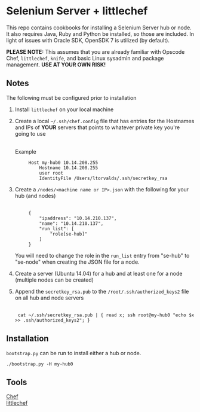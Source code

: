 # Selenium Server + littlechef

This repo contains cookbooks for installing a Selenium Server hub or node.  It also requires Java, Ruby and Python be installed, so those are included.  In light of issues with Oracle SDK, OpenSDK 7 is utilized (by default).

**PLEASE NOTE:** This assumes that you are already familiar with Opscode Chef, `littlechef`, `knife`, and basic Linux sysadmin and package management.  **USE AT YOUR OWN RISK!**

## Notes

The following must be configured prior to installation

1. Install `littlechef` on your local machine
2. Create a local `~/.ssh/chef.config` file that has entries for the Hostnames and IPs of **YOUR** servers that points to whatever private key you're going to use<br><br>

	Example	

	
			Host my-hub0 10.14.208.255		
				Hostname 10.14.208.255
				user root
				IdentityFile /Users/ltorvalds/.ssh/secretkey_rsa

				
3. Create a `/nodes/<machine name or IP>.json` with the following for your hub (and nodes)<br><br>

			{
    			"ipaddress": "10.14.210.137",
    			"name": "10.14.210.137",
    			"run_list": [
    				"role[se-hub]"
    			]
			}
   You will need to change the role in the `run_list` entry from "se-hub" to "se-node" when creating the JSON file for a node.		
4. Create a server (Ubuntu 14.04) for a hub and at least one for a node (multiple nodes can be created)
5. Append the `secretkey_rsa.pub` to the `/root/.ssh/authorized_keys2` file on all hub and node servers<br><br>

		cat ~/.ssh/secretkey_rsa.pub | { read x; ssh root@my-hub0 "echo $x >> .ssh/authorized_keys2"; }

## Installation

`bootstrap.py` can be run to install either a hub or node.

	./bootstrap.py -H my-hub0

## Tools
[Chef](https://www.chef.io/)<br>
[littlechef](https://github.com/tobami/littlechef)<br>
